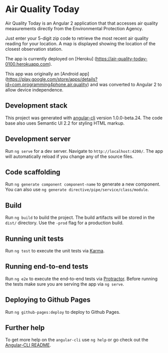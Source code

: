 # Air Quality Today

Air Quality Today is an Angular 2 application that that accesses air quality measurements directly from the Environmental Protection Agency.

Just enter your 5-digit zip code to retrieve the most recent air quality reading for your location. A map is displayed showing the location of the closest observation station.

The app is currently deployed on [Heroku] (https://air-quality-today-0100.herokuapp.com).

This app was originally an [Android app] (https://play.google.com/store/apps/details?id=com.programming4phone.air.quality) and was converted to Angular 2 to allow device independence.

## Development stack
This project was generated with [angular-cli](https://github.com/angular/angular-cli) version 1.0.0-beta.24. The code base also uses Semantic UI 2.2 for styling HTML markup.

## Development server
Run `ng serve` for a dev server. Navigate to `http://localhost:4200/`. The app will automatically reload if you change any of the source files.

## Code scaffolding

Run `ng generate component component-name` to generate a new component. You can also use `ng generate directive/pipe/service/class/module`.

## Build

Run `ng build` to build the project. The build artifacts will be stored in the `dist/` directory. Use the `-prod` flag for a production build.

## Running unit tests

Run `ng test` to execute the unit tests via [Karma](https://karma-runner.github.io).

## Running end-to-end tests

Run `ng e2e` to execute the end-to-end tests via [Protractor](http://www.protractortest.org/).
Before running the tests make sure you are serving the app via `ng serve`.

## Deploying to Github Pages

Run `ng github-pages:deploy` to deploy to Github Pages.

## Further help

To get more help on the `angular-cli` use `ng help` or go check out the [Angular-CLI README](https://github.com/angular/angular-cli/blob/master/README.md).

